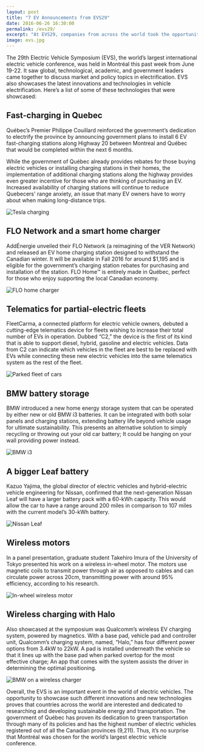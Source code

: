 ```yaml
---
layout: post
title: "7 EV Announcements from EVS29"
date: 2016-06-26 16:30:00
permalink: /evs29/
excerpt: "At EVS29, companies from across the world took the opportunity to release and showcase their latest innovations and technologies on a global stage."
image: evs.jpg
---
```


The 29th Electric Vehicle Symposium (EVS), the world’s largest international electric vehicle conference, was held in Montréal this past week from June 19-22. It saw global, technological, academic, and government leaders came together to discuss market and policy topics in electrification. EVS also showcases the latest innovations and technologies in vehicle electrification. Here’s a list of some of these technologies that were showcased:

## Fast-charging in Quebec

Québec’s Premier Philippe Couillard reinforced the government’s dedication to electrify the province by announcing government plans to install 6 EV fast-charging stations along Highway 20 between Montreal and Québec that would be completed within the next 6 months.

While the government of Québec already provides rebates for those buying electric vehicles or installing charging stations in their homes, the implementation of additional charging stations along the highway provides even greater incentive for those who are thinking of purchasing an EV. Increased availability of charging stations will continue to reduce Quebecers' range anxiety, an issue that many EV owners have to worry about when making long-distance trips.

![Tesla charging](../img/evs29/image01.jpg)

## FLO Network and a smart home charger

AddÉnergie unveiled their FLO Network (a reimagining of the VER Network) and released an EV home charging station designed to withstand the Canadian winter. It will be available in Fall 2016 for around $1,195 and is eligible for the government’s charging station rebates for purchasing and installation of the station. FLO Home™ is entirely made in Québec, perfect for those who enjoy supporting the local Canadian economy.

![FLO home charger](../img/evs29/image05.jpg)

## Telematics for partial-electric fleets

FleetCarma, a connected platform for electric vehicle owners, debuted a cutting-edge telematics device for fleets wishing to increase their total number of EVs in operation. Dubbed “C2,” the device is the first of its kind that is able to support diesel, hybrid, gasoline and electric vehicles. Data from C2 can indicate which vehicles in the fleet are best to be replaced with EVs while connecting these new electric vehicles into the same telematics system as the rest of the fleet.

![Parked fleet of cars](../img/evs29/image00.png)

## BMW battery storage

BMW introduced a new home energy storage system that can be operated by either new or old BMW i3 batteries. It can be integrated with both solar panels and charging stations, extending battery life beyond vehicle usage for ultimate sustainability. This presents an alternative solution to simply recycling or throwing out your old car battery; It could be hanging on your wall providing power instead.

![BMW i3](../img/evs29/image06.png)

## A bigger Leaf battery

Kazuo Yajima, the global director of electric vehicles and hybrid-electric vehicle engineering for Nissan, confirmed that the next-generation Nissan Leaf will have a larger battery pack with a 60-kWh capacity. This would allow the car to have a range around 200 miles in comparison to 107 miles with the current model’s 30-kWh battery.

![Nissan Leaf](../img/evs29/image04.png)

## Wireless motors

In a panel presentation, graduate student Takehiro Imura of the University of Tokyo presented his work on a wireless in-wheel motor. The motors use magnetic coils to transmit power through air as opposed to cables and can circulate power across 20cm, transmitting power with around 95% efficiency, according to his research.

![In-wheel wireless motor](../img/evs29/image03.png)

## Wireless charging with Halo

Also showcased at the symposium was Qualcomm’s wireless EV charging system, powered by magnetics. With a base pad, vehicle pad and controller unit, Qualcomm’s charging system, named, “Halo,” has four different power options from 3.4kW to 22kW. A pad is installed underneath the vehicle so that it lines up with the base pad when parked overtop for the most effective charge; An app that comes with the system assists the driver in determining the optimal positioning.

![BMW on a wireless charger](../img/evs29/image02.jpg)

Overall, the EVS is an important event in the world of electric vehicles. The opportunity to showcase such different innovations and new technologies proves that countries across the world are interested and dedicated to researching and developing sustainable energy and transportation. The government of Québec has proven its dedication to green transportation through many of its policies and has the highest number of electric vehicles registered out of all the Canadian provinces (9,211). Thus, it’s no surprise that Montréal was chosen for the world’s largest electric vehicle conference.

